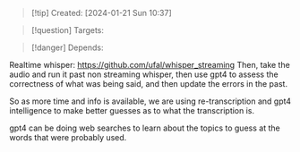 
>[!tip] Created: [2024-01-21 Sun 10:37]

>[!question] Targets: 

>[!danger] Depends: 

Realtime whisper: https://github.com/ufal/whisper_streaming
Then, take the audio and run it past non streaming whisper, then use gpt4 to assess the correctness of what was being said, and then update the errors in the past.

So as more time and info is available, we are using re-transcription and gpt4 intelligence to make better guesses as to what the transcription is.

gpt4 can be doing web searches to learn about the topics to guess at the words that were probably used.